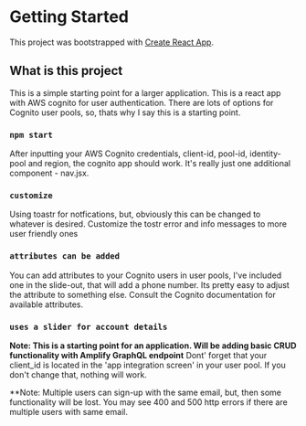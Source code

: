 # Getting Started 

This project was bootstrapped with [Create React App](https://github.com/facebook/create-react-app).

## What is this project

This is a simple starting point for a larger application.  This is a react app with AWS
cognito for user authentication.  There are lots of options for Cognito user pools, so, thats
why I say this is a starting point.   

### `npm start`

After inputting your AWS Cognito credentials, client-id, pool-id, identity-pool and region,
the cognito app should work.   It's really just one additional component - nav.jsx.  

### `customize`

Using toastr for notfications, but, obviously this can be changed to whatever is desired.
Customize the tostr error and info messages to more user friendly ones

### `attributes can be added`

You can add attributes to your Cognito users in user pools, I've included one in the slide-out, that
will add a phone number.  Its pretty easy to adjust the attribute to something else.  Consult
the Cognito documentation for available attributes.

### `uses a slider for account details`

**Note: This is a starting point for an application.  Will be adding basic CRUD functionality with Amplify GraphQL endpoint**
Dont' forget that your client_id is located in the 'app integration screen' in your user
pool.  If you don't change that, nothing will work.

**Note: Multiple users can sign-up with the same email, but, then some functionality will
be lost.  You may see 400 and 500 http errors if there are multiple users with same email.
